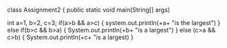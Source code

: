 class Assignment2
{
public static void main(String[] args)

int a=1, b=2, c=3;
if(a>b && a>c)
{
system.out.println(+a+ "is the largest")
}
else if(b>c && b>a)
{
System.out.println(+b+ "is a largest")
}
else (c>a && c>b)
{
System.out.println(+c+ "is a largest)
}
